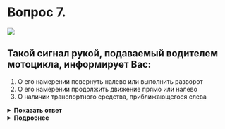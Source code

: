 # Вопрос 7.

![](https://s.drom.ru/i24227/pdd/tickets/2016/1542608529.jpg)

## Такой сигнал рукой, подаваемый водителем мотоцикла, информирует Вас:

1. О его намерении повернуть налево или выполнить разворот
2. О его намерении продолжить движение прямо или налево
3. О наличии транспортного средства, приближающегося слева

<details>
<summary><b>Показать ответ</b></summary>
Правильный ответ: 1
</details>
<details>
<summary><b>Подробнее</b></summary>
Сигналу левого поворота (разворота) соответствует вытянутая в сторону левая рука. Может использоваться для такого сигнала и правая вытянутая рука, но согнутая в локте под прямым углом вверх.
(Пункт 8.1 ПДД)
</details>